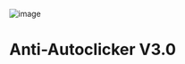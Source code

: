 ![image](https://github.com/user-attachments/assets/7bbcc0bd-40bb-4f6b-aaed-5eb9ee4b1e5e)
# Anti-Autoclicker V3.0
